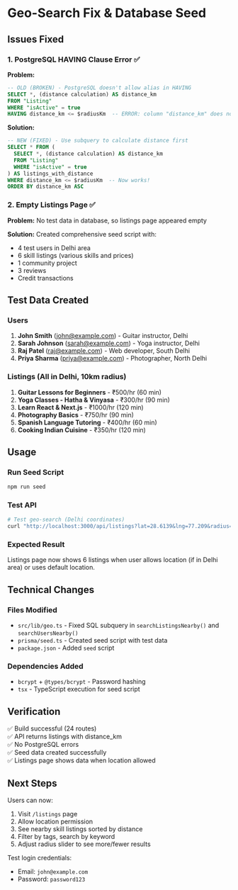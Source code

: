 # Geo-Search Fix & Database Seed

## Issues Fixed

### 1. PostgreSQL HAVING Clause Error ✅

**Problem:**
```sql
-- OLD (BROKEN) - PostgreSQL doesn't allow alias in HAVING
SELECT *, (distance calculation) AS distance_km
FROM "Listing"
WHERE "isActive" = true
HAVING distance_km <= $radiusKm  -- ERROR: column "distance_km" does not exist
```

**Solution:**
```sql
-- NEW (FIXED) - Use subquery to calculate distance first
SELECT * FROM (
  SELECT *, (distance calculation) AS distance_km
  FROM "Listing"
  WHERE "isActive" = true
) AS listings_with_distance
WHERE distance_km <= $radiusKm  -- Now works!
ORDER BY distance_km ASC
```

### 2. Empty Listings Page ✅

**Problem:** No test data in database, so listings page appeared empty

**Solution:** Created comprehensive seed script with:
- 4 test users in Delhi area
- 6 skill listings (various skills and prices)
- 1 community project
- 3 reviews
- Credit transactions

## Test Data Created

### Users
1. **John Smith** (john@example.com) - Guitar instructor, Delhi
2. **Sarah Johnson** (sarah@example.com) - Yoga instructor, Delhi
3. **Raj Patel** (raj@example.com) - Web developer, South Delhi
4. **Priya Sharma** (priya@example.com) - Photographer, North Delhi

### Listings (All in Delhi, 10km radius)
1. **Guitar Lessons for Beginners** - ₹500/hr (60 min)
2. **Yoga Classes - Hatha & Vinyasa** - ₹300/hr (90 min)
3. **Learn React & Next.js** - ₹1000/hr (120 min)
4. **Photography Basics** - ₹750/hr (90 min)
5. **Spanish Language Tutoring** - ₹400/hr (60 min)
6. **Cooking Indian Cuisine** - ₹350/hr (120 min)

## Usage

### Run Seed Script
```bash
npm run seed
```

### Test API
```bash
# Test geo-search (Delhi coordinates)
curl "http://localhost:3000/api/listings?lat=28.6139&lng=77.209&radius=10&limit=50"
```

### Expected Result
Listings page now shows 6 listings when user allows location (if in Delhi area) or uses default location.

## Technical Changes

### Files Modified
- `src/lib/geo.ts` - Fixed SQL subquery in `searchListingsNearby()` and `searchUsersNearby()`
- `prisma/seed.ts` - Created seed script with test data
- `package.json` - Added `seed` script

### Dependencies Added
- `bcrypt` + `@types/bcrypt` - Password hashing
- `tsx` - TypeScript execution for seed script

## Verification

✅ Build successful (24 routes)  
✅ API returns listings with distance_km  
✅ No PostgreSQL errors  
✅ Seed data created successfully  
✅ Listings page shows data when location allowed

## Next Steps

Users can now:
1. Visit `/listings` page
2. Allow location permission
3. See nearby skill listings sorted by distance
4. Filter by tags, search by keyword
5. Adjust radius slider to see more/fewer results

Test login credentials:
- Email: `john@example.com`
- Password: `password123`
